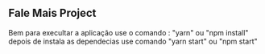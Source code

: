 ## Fale Mais Project
Bem para execultar a aplicação use o comando : "yarn" ou "npm install"
depois de instala as dependecias use comando "yarn start" ou "npm start"
